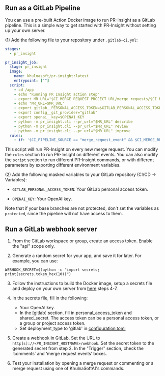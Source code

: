 ## Run as a GitLab Pipeline
You can use a pre-built Action Docker image to run PR-Insight as a GitLab pipeline. This is a simple way to get started with PR-Insight without setting up your own server.

(1) Add the following file to your repository under `.gitlab-ci.yml`:
```yaml
stages:
  - pr_insight

pr_insight_job:
  stage: pr_insight
  image: 
    name: khulnasoft/pr-insight:latest
    entrypoint: [""]
  script:
    - cd /app
    - echo "Running PR Insight action step"
    - export MR_URL="$CI_MERGE_REQUEST_PROJECT_URL/merge_requests/$CI_MERGE_REQUEST_IID"
    - echo "MR_URL=$MR_URL"
    - export gitlab__PERSONAL_ACCESS_TOKEN=$GITLAB_PERSONAL_ACCESS_TOKEN 
    - export config__git_provider="gitlab"
    - export openai__key=$OPENAI_KEY
    - python -m pr_insight.cli --pr_url="$MR_URL" describe
    - python -m pr_insight.cli --pr_url="$MR_URL" review
    - python -m pr_insight.cli --pr_url="$MR_URL" improve
  rules:
    - if: '$CI_PIPELINE_SOURCE == "merge_request_event" && $CI_MERGE_REQUEST_STATE == "opened"'
```
This script will run PR-Insight on every new merge request. You can modify the `rules` section to run PR-Insight on different events.
You can also modify the `script` section to run different PR-Insight commands, or with different parameters by exporting different environment variables.


(2) Add the following masked variables to your GitLab repository (CI/CD -> Variables):

- `GITLAB_PERSONAL_ACCESS_TOKEN`: Your GitLab personal access token.

- `OPENAI_KEY`: Your OpenAI key.

Note that if your base branches are not protected, don't set the variables as `protected`, since the pipeline will not have access to them.



## Run a GitLab webhook server

1. From the GitLab workspace or group, create an access token. Enable the "api" scope only.

2. Generate a random secret for your app, and save it for later. For example, you can use:

```
WEBHOOK_SECRET=$(python -c "import secrets; print(secrets.token_hex(10))")
```
3. Follow the instructions to build the Docker image, setup a secrets file and deploy on your own server from [here](https://pr-insight-docs.khulnasoft.com/installation/github/#run-as-a-github-app) steps 4-7.

4. In the secrets file, fill in the following:
    - Your OpenAI key.
    - In the [gitlab] section, fill in personal_access_token and shared_secret. The access token can be a personal access token, or a group or project access token.
    - Set deployment_type to 'gitlab' in [configuration.toml](https://github.com/KhulnaSoft/pr-insight/blob/main/pr_insight/settings/configuration.toml)
   
5. Create a webhook in GitLab. Set the URL to ```http[s]://<PR_INSIGHT_HOSTNAME>/webhook```. Set the secret token to the generated secret from step 2.
In the "Trigger" section, check the ‘comments’ and ‘merge request events’ boxes.

6. Test your installation by opening a merge request or commenting or a merge request using one of KhulnaSoftAI's commands.
